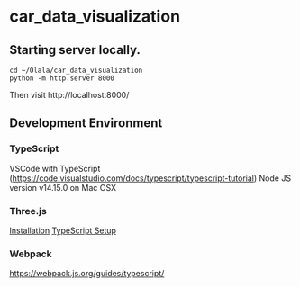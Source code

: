 # car_data_visualization

## Starting server locally.
```
cd ~/Olala/car_data_visualization
python -m http.server 8000
```
Then visit
http://localhost:8000/


## Development Environment

### TypeScript
VSCode with TypeScript (https://code.visualstudio.com/docs/typescript/typescript-tutorial)
Node JS version v14.15.0 on Mac OSX

### Three.js

[Installation](https://threejs.org/docs/index.html#manual/en/introduction/Installation)
[TypeScript Setup](https://threejs.org/docs/index.html#manual/en/introduction/Typescript-setup)

### Webpack
https://webpack.js.org/guides/typescript/
